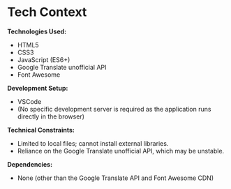 # Tech Context

**Technologies Used:**

*   HTML5
*   CSS3
*   JavaScript (ES6+)
*   Google Translate unofficial API
*   Font Awesome

**Development Setup:**

*   VSCode
*   (No specific development server is required as the application runs directly in the browser)

**Technical Constraints:**

*   Limited to local files; cannot install external libraries.
*   Reliance on the Google Translate unofficial API, which may be unstable.

**Dependencies:**

*   None (other than the Google Translate API and Font Awesome CDN)
